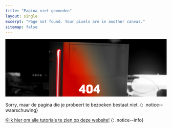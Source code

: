 ```yaml
---
title: "Pagina niet gevonden"
layout: single
excerpt: "Page not found. Your pixels are in another canvas."
sitemap: false
---
```


![404](/images/404.jpg)

Sorry, maar de pagina die je probeert te bezoeken bestaat niet.
{: .notice--waarschuwing}

[Klik hier om alle tutorials te zien op deze website!](site-navigation)
{: .notice--info}
